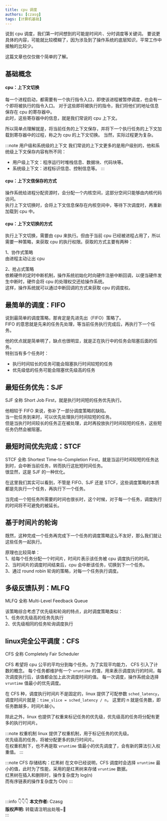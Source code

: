 ```yaml
---
title: cpu 调度
authors: [czasg]
tags: [计算机基础]
---
```


<!--
https://bbs.huaweicloud.com/blogs/288296
https://developer.aliyun.com/article/23479
https://cloud.tencent.com/developer/article/1472672
-->

说到 cpu 调度，我们第一时间想到的可能是时间片、分时调度等关键词。
要说更具体的内容，可能就比较模糊了，因为涉及到了操作系统的底层知识，平常工作中接触的比较少。

这篇文章也仅仅做个简单的了解。

<!--truncate-->

## 基础概念

#### **cpu：上下文切换**

每一个进程启动，都需要有一个执行指令入口，即使该进程被暂停调度，也会有一个即将被执行的指令入口。 
对于这些即将被执行的指令，我们将他们的地址信息保存在 cpu 的寄存器中。  
此时，这些寄存器中的信息，就是我们常说的 cpu 上下文。

所以简单点理解就是，将当前任务的上下文保存，并将下一个执行任务的上下文加载到寄存器中的过程，称之为 cpu 的上下文切换。
当然，实际过程更为复杂。

:::note 用户级和系统级的上下文
我们常说的上下文更多的是用户级别的，他和系统级上下文保存内容有所不同：  
* 用户级上下文：程序运行时堆栈信息、数据块、代码块等。  
* 系统级上下文：进程标识信息、控制信息等。
:::

#### **cpu：上下文信保存的方式**
操作系统给进程分配资源时，会分配一个内核空间，这部分空间只能够由内核代码访问。    
执行上下文切换时，会将上下文信息保存在内核空间中，等待下次调度时，再重新加载到 cpu 中。

#### **cpu：上下文切换的方式**
执行上下文切换，需要由 cpu 来执行。但由于当前 cpu 已经被进程占用了，所以需要一种策略，来获取 cpu 的执行权限。获取的方式主要有两种：

1、协作式策略   
由进程主动让出 cpu

2、抢占式策略   
依赖硬件的定时中断机制，操作系统初始化时向硬件注册中断回调，以便当硬件发生中断时，硬件会将 cpu 的处理权交还给操作系统。  
这样，操作系统就可以通过中断回调的方式来获取 cpu 的调度权。


## 最简单的调度：FIFO
说到最简单的调度策略，那肯定是先进先出（FIFO）策略了。  
FIFO 的意思就是先来的任务先处理，等当前任务执行完成后，再执行下一个任务。

他的优点就是简单明了，缺点也很明显，就是正在执行中的任务会阻塞后面的任务。  
特别当有多个任务时：
* 执行时间较长的任务可能会阻塞执行时间较短的任务
* 优先级低的任务可能会阻塞优先级高的任务

## 最短任务优先：SJF
SJF 全称 Short Job First，就是执行时间短的任务优先执行。

他相较于 FIFO 来说，弥补了一部分调度策略的缺陷。  
当一批任务到来时，可以优先处理执行时间较短的任务。  
但是当执行时间较长的任务正在被处理，此时再投放执行时间较短的任务，这些短任务仍然会被阻塞。


## 最短时间优先完成：STCF
STCF 全称 Shortest Time-to-Completion First，就是当运行时间较短的任务达到时，会中断当前任务，转而执行这批短时间任务。  
很显然，这是 SJF 的一种优化。

在这里我们其实可以看到，不管是 FIFO、SJF 还是 STCF，这些调度策略的本质都是先执行一个任务，再执行下一个任务。    

当完成一个短任务所需要的时间也很长时，这个时候，对于每一个任务，调度执行的时间将不可避免的被延长。   


## 基于时间片的轮询
既然，这种完成一个任务再完成下一个任务的调度策略这么不友好，那么我们就让这些任务一起执行。

原理也比较简单：    
1、给每个任务分配一个时间片，时间片表示该任务被 cpu 调度执行的时间。   
2、当时间片的调度时间结束后，cpu 会中断该任务，切换到下一个任务。   
3、通过 round robin 轮询的策略，对每一个任务执行调度。    

## 多级反馈队列：MLFQ
MLFQ 全称 Multi-Level Feedback Queue

该策略综合考虑了优先级和轮询的特点，此时调度策略类似：  
1、任务优先级高的任务先执行   
2、优先级相同的任务轮询调度执行  

## linux完全公平调度：CFS
CFS 全称 Completely Fair Scheduler

CFS 希望将 cpu 公平的平均分到每个任务。为了实现平均能力， CFS 引入了计数的概念。
每个任务都维护有一个 `vruntime` 的值，用来表示调度执行的时间，每次调度执行后，该值都会加上此次调度时间的值。
每一次调度，操作系统会选择 `vruntime` 值最小的优先调度。

在 CFS 种，调度执行时间片不是固定的，linux 提供了可配参数 `sched_latency`，调度时间片就是：`time_slice = sched_latency / n`，
这里的 n 就是任务数，即任务数越多，时间片越小。

除此之外，linux 也提供了权重来标记任务的优先级，优先级高的任务将分配有更多的执行时间片。

:::note 权重机制
linux 提供了权重机制，用于标记任务的优先级。  
优先级高的任务，将被分配更多的执行时间片。  
在权重机制下，也不再是取 `vruntime` 值最小的优先调度了，会有新的算法引入权重值。
:::

:::note CFS 存储结构：红黑树
在文中已经说明，CFS 调度时会选择 `vruntime` 最小的值，此时为了性能，采用的是红黑树来存储 `vruntime` 数据。  
红黑树在插入和删除时，操作复杂度为 log(n)   
而有序链表的操作复杂度为 O(n)
:::


<br/>

:::info 👇👇👇
**本文作者:** Czasg     
**版权声明:** 转载请注明出处哦~👮‍    
:::
